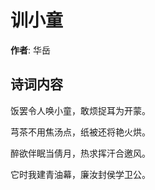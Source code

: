 # 训小童

**作者**: 华岳

## 诗词内容

饭罢令人唤小童，敢烦捉耳为开蒙。

芎茶不用焦汤点，纸被还将艳火烘。

醉欲伴眠当倩月，热求挥汗合邀风。

它时我建青油幕，廉汝封侯学卫公。

